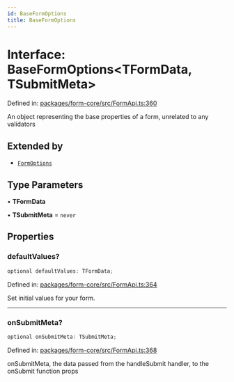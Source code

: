 ```yaml
---
id: BaseFormOptions
title: BaseFormOptions
---
```


<!-- DO NOT EDIT: this page is autogenerated from the type comments -->

# Interface: BaseFormOptions\<TFormData, TSubmitMeta\>

Defined in: [packages/form-core/src/FormApi.ts:360](https://github.com/ws-rush/form/blob/main/packages/form-core/src/FormApi.ts#L360)

An object representing the base properties of a form, unrelated to any validators

## Extended by

- [`FormOptions`](../formoptions.md)

## Type Parameters

• **TFormData**

• **TSubmitMeta** = `never`

## Properties

### defaultValues?

```ts
optional defaultValues: TFormData;
```

Defined in: [packages/form-core/src/FormApi.ts:364](https://github.com/ws-rush/form/blob/main/packages/form-core/src/FormApi.ts#L364)

Set initial values for your form.

***

### onSubmitMeta?

```ts
optional onSubmitMeta: TSubmitMeta;
```

Defined in: [packages/form-core/src/FormApi.ts:368](https://github.com/ws-rush/form/blob/main/packages/form-core/src/FormApi.ts#L368)

onSubmitMeta, the data passed from the handleSubmit handler, to the onSubmit function props

